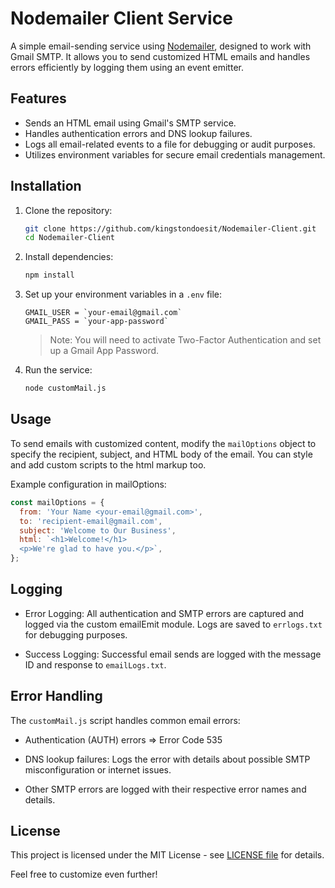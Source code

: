 # Nodemailer Client Service

A simple email-sending service using [Nodemailer](https://www.npmjs.com/package/nodemailer), designed to work with Gmail SMTP. It allows you to send customized HTML emails and handles errors efficiently by logging them using an event emitter.

## Features

- Sends an HTML email using Gmail's SMTP service.
- Handles authentication errors and DNS lookup failures.
- Logs all email-related events to a file for debugging or audit purposes.
- Utilizes environment variables for secure email credentials management.

## Installation

1. Clone the repository:

   ```bash
   git clone https://github.com/kingstondoesit/Nodemailer-Client.git
   cd Nodemailer-Client
   ```

2. Install dependencies:

   ```bash
   npm install
   ```

3. Set up your environment variables in a `.env` file:

   ```env
   GMAIL_USER = `your-email@gmail.com`
   GMAIL_PASS = `your-app-password`
   ```
   >Note: You will need to activate Two-Factor Authentication and set up a Gmail App Password.

4. Run the service:

   ```bash
   node customMail.js
   ```

## Usage

To send emails with customized content, modify the `mailOptions` object to specify the recipient, subject, and HTML body of the email. You can style and add custom scripts to the html markup too.

Example configuration in mailOptions:

```js
const mailOptions = {
  from: 'Your Name <your-email@gmail.com>',
  to: 'recipient-email@gmail.com',
  subject: 'Welcome to Our Business',
  html: `<h1>Welcome!</h1>
  <p>We're glad to have you.</p>`,
};
```

## Logging

- Error Logging: All authentication and SMTP errors are captured and logged via the custom emailEmit module. Logs are saved to `errlogs.txt` for debugging purposes.

- Success Logging: Successful email sends are logged with the message ID and response to `emailLogs.txt`.

## Error Handling

The `customMail.js` script handles common email errors:

- Authentication (AUTH) errors => Error Code 535

- DNS lookup failures: Logs the error with details about possible SMTP misconfiguration or internet issues.

- Other SMTP errors are logged with their respective error names and details.

## License

This project is licensed under the MIT License - see [LICENSE file](https://github.com/git/git-scm.com/blob/main/MIT-LICENSE.txt) for details.

Feel free to customize even further!
